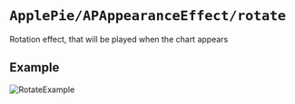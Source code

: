 # ``ApplePie/APAppearanceEffect/rotate``

Rotation effect, that will be played when the chart appears

## Example

![RotateExample](Rotate.png)
